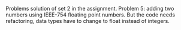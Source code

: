 Problems solution of set 2 in the assignment.
Problem 5: adding two numbers using IEEE-754 floating point numbers.
But the code needs refactoring, data types have to change to float instead of integers.
